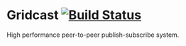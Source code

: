 Gridcast  [![Build Status](https://travis-ci.org/GameOSS/gridcast.svg?branch=master)](https://travis-ci.org/GameOSS/gridcast)
=======

High performance peer-to-peer publish-subscribe system.
